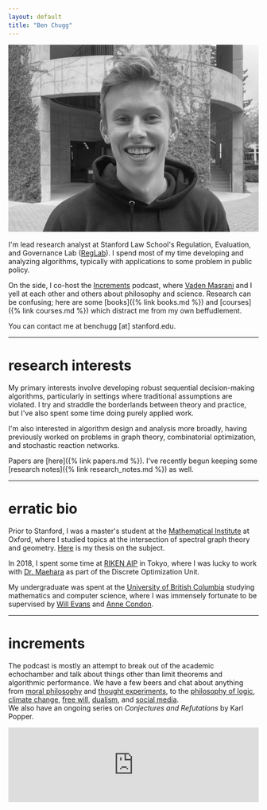 ```yaml
---
layout: default
title: "Ben Chugg"
---
```


<img id='headerim' src="/assets/images/lawme.jpg">
<!-- ![image](/assets/lawme.jpg) -->

I'm lead research analyst at Stanford Law School's 
Regulation, Evaluation, and Governance Lab (<a href="https://reglab.stanford.edu/" rel='nofollow'>RegLab</a>). I spend most of my time developing and analyzing algorithms, typically with applications to some problem in public policy. 


On the side, I co-host the <a href="https://www.incrementspodcast.com/" ref='nofollow'>Increments</a> podcast, where <a href="https://vmasrani.github.io/">Vaden Masrani</a> and I yell at each other and others about philosophy and science.
    Research can be confusing; here are some [books]({% link books.md %}) and [courses]({% link courses.md %}) which distract me from my own beffudlement. 


You can contact me at benchugg [at] stanford.edu. 

--- 


# research interests
My primary interests involve developing robust sequential decision-making algorithms, particularly in settings where traditional assumptions are violated. 
I try and straddle the borderlands between theory and practice, but I've also spent some time doing purely applied work. 

I'm also interested in algorithm design and analysis more broadly, having previously worked on problems in graph theory, combinatorial optimization, and stochastic reaction networks.

Papers are [here]({% link papers.md %}). I've recently begun keeping some [research notes]({% link research_notes.md %}) as well. 

---

# erratic bio

Prior to Stanford, I was a master's student at the <a rel='nofollow' href="https://www.maths.ox.ac.uk/">Mathematical Institute</a>
at Oxford, where I studied topics at the intersection of spectral graph theory and geometry. <a href="files/ox_thesis.pdf">Here</a> is my thesis on the subject.
			
In 2018, I spent some time at <a href="http://www.riken.jp/en/research/labs/aip/" rel='nofollow'>RIKEN AIP</a>
in Tokyo, where I was  lucky to work with <a href="http://www.prefield.com/index.html" rel='nofollow'>Dr. Maehara</a>
as part of the Discrete Optimization Unit.

My undergraduate was spent at the
<a href="https://www.ubc.ca/" rel='nofollow'>University of British Columbia</a> studying mathematics and computer science, where I was immensely fortunate to be
supervised by <a href="http://www.cs.ubc.ca/~will/" rel='nofollow'>Will Evans</a> and  <a href="https://www.cs.ubc.ca/~condon/" rel='nofollow'>Anne Condon</a>.

---

# increments
The podcast is mostly an attempt to break out of the academic echochamber and talk about things other than limit theorems and algorithmic performance. We have a few beers and chat about anything from <a href="https://www.incrementspodcast.com/26" rel='nofollow'>moral philosophy</a>  and <a href="https://www.incrementspodcast.com/22" rel='nofollow'>thought experiments</a>, to the <a href="https://www.incrementspodcast.com/28" rel='nofollow'>philosophy of logic</a>, <a href="https://www.incrementspodcast.com/32" rel='nofollow'>climate change</a>, <a href="https://www.incrementspodcast.com/23" rel='nofollow'>free will</a>, <a href="https://www.incrementspodcast.com/24" rel='nofollow'>dualism</a>, and <a href="https://www.incrementspodcast.com/15" rel='nofollow'>social media</a>.  
We also have an ongoing series on <em>Conjectures and Refutations</em> by Karl Popper.


<iframe src="https://player.fireside.fm/v2/AlCT9XAu/latest?theme=light"
width="100%" frameborder="0" scrolling="no"></iframe>  
